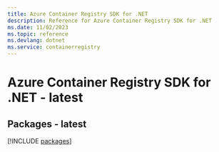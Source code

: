 ```yaml
---
title: Azure Container Registry SDK for .NET
description: Reference for Azure Container Registry SDK for .NET
ms.date: 11/02/2023
ms.topic: reference
ms.devlang: dotnet
ms.service: containerregistry
---
```

# Azure Container Registry SDK for .NET - latest
## Packages - latest
[!INCLUDE [packages](container-registry-index.md)]
